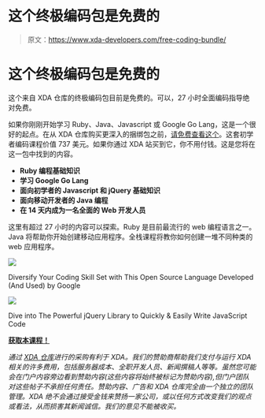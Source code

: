# 这个终极编码包是免费的

> 原文：<https://www.xda-developers.com/free-coding-bundle/>

# 这个终极编码包是免费的

这个来自 XDA 仓库的终极编码包目前是免费的。可以，27 小时全面编码指导绝对免费。

如果你刚刚开始学习 Ruby、Java、Javascript 或 Google Go Lang，这是一个很好的起点。在从 XDA 仓库购买更深入的捆绑包之前，[请免费查看这个](https://depot.xda-developers.com/sales/ultimate-freebie-coding-bundle)。这套初学者编码课程价值 737 美元。如果你通过 XDA 站买到它，你不用付钱。这是您将在这一包中找到的内容。

*   **Ruby 编程基础知识**
*   **学习 Google Go Lang**
*   **面向初学者的 Javascript 和 jQuery 基础知识**
*   **面向移动开发者的 Java 编程**
*   **在 14 天内成为一名全面的 Web 开发人员**

这里有超过 27 小时的内容可以探索。Ruby 是目前最流行的 web 编程语言之一。Java 将帮助你开始创建移动应用程序。全栈课程将教你如何创建一堆不同种类的 web 应用程序。

 <picture>![](img/6f0727815a49e8bc2a21c8557c526424.png)</picture> 

Diversify Your Coding Skill Set with This Open Source Language Developed (And Used) by Google

 <picture>![](img/2e06e2808d47265a987d7747e8b69a70.png)</picture> 

Dive into The Powerful jQuery Library to Quickly & Easily Write JavaScript Code

[**获取本课程！**](https://depot.xda-developers.com/sales/ultimate-freebie-coding-bundle)

*通过 [XDA 仓库](https://depot.xda-developers.com/)进行的采购有利于 XDA。我们的赞助商帮助我们支付与运行 XDA 相关的许多费用，包括服务器成本、全职开发人员、新闻撰稿人等等。虽然您可能会在门户内容旁边看到赞助内容(这些内容将始终被标记为赞助内容),但门户团队对这些帖子不承担任何责任。赞助内容、广告和 XDA 仓库完全由一个独立的团队管理。XDA 绝不会通过接受金钱来赞扬一家公司，或以任何方式改变我们的观点或看法，从而损害其新闻诚信。我们的意见不能被收买。*